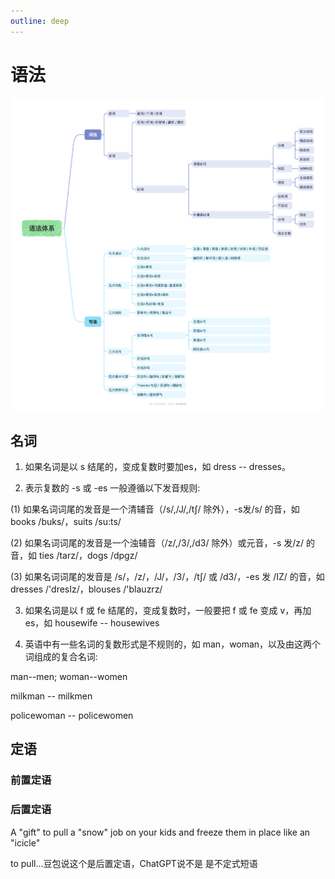 ```yaml
---
outline: deep
---
```


# 语法

<img src="./语法体系2.png" alt="语法体系" />

## 名词

1. 如果名词是以 s 结尾的，变成复数时要加es，如 dress -- dresses。

2. 表示复数的 -s 或 -es 一般遵循以下发音规则:

  (1) 如果名词词尾的发音是一个清辅音（/s/,/J/,/t∫/ 除外），-s发/s/ 的音，如 books /buks/，suits /su:ts/

  (2) 如果名词词尾的发音是一个浊辅音（/z/,/3/,/d3/ 除外）或元音，-s 发/z/ 的音，如 ties /tarz/，dogs /dpgz/

  (3) 如果名词词尾的发音是 /s/，/z/，/J/，/3/，/t∫/ 或 /d3/，-es 发 /IZ/ 的音，如 dresses /'dresIz/，blouses /'blauzrz/

3. 如果名词是以 f 或 fe 结尾的，变成复数时，一般要把 f 或 fe 变成 v，再加 es，如 housewife -- housewives

4. 英语中有一些名词的复数形式是不规则的，如 man，woman，以及由这两个词组成的复合名词:

  man--men; woman--women

  milkman -- milkmen

  policewoman -- policewomen


## 定语

### 前置定语

### 后置定语

A "gift" to pull a "snow" job on your kids and freeze them in place like an "icicle"

to pull...豆包说这个是后置定语，ChatGPT说不是 是不定式短语
